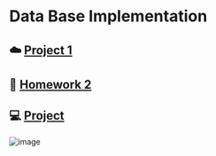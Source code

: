 # Data Base Implementation
## :cloud: [Project 1](./Project1)
## :art: [Homework 2](./Homework2)
## :computer: [Project](./Project)

![image](https://github.com/EdwinInAu/Fork_File_CS-Notes/blob/master/Smile.png)
